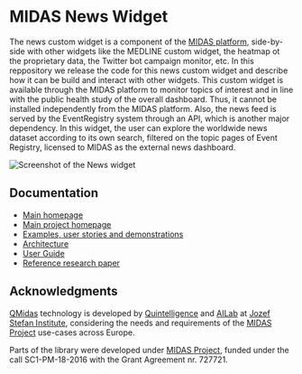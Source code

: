 MIDAS News Widget 
======

The news custom widget is a component of the [MIDAS platform](http://www.midasproject.eu/), side-by-side with other widgets like the MEDLINE custom widget, the heatmap ot the proprietary data, the Twitter bot campaign monitor, etc. In this reppository we release the code for this news custom widget and describe how it can be build and interact with other widgets. This custom widget is available through the MIDAS platform to monitor topics of interest and in line with the public health study of the overall dashboard. Thus, it cannot be installed independently from the MIDAS platform. Also, the news feed is served by the EventRegistry system through an API, which is another major dependency. In this widget, the user can explore the worldwide news dataset according to its own search, filtered on the topic pages of Event Registry, licensed to MIDAS as the external news dashboard. 

![Screenshot of the News widget](https://github.com/joaopitacosta/images/blob/master/Newsw2.png)

## Documentation

- [Main homepage](http://midas.quintelligence.com/medline_demos)
- [Main project homepage](http://www.midasproject.eu/)
- [Examples, user stories and demonstrations](http://midas.quintelligence.com/midas-news-demos)
- [Architecture](https://github.com/quintelligence-health/news-widget/wiki)
- [User Guide](https://github.com/quintelligence-health/news-widget/wiki)
- [Reference research paper](https://ailab.ijs.si/dunja/SiKDD2019/Papers/PitaCosta_Final.pdf)

## Acknowledgments

[QMidas](http://midas.quintelligence.com/) technology is developed by [Quintelligence](http://quintelligence.com) and [AILab](http://ailab.ijs.si/) at 
[Jozef Stefan Institute](http://www.ijs.si/), considering the needs and requirements of the [MIDAS Project](http://www.midasproject.eu/about/) use-cases across Europe.

Parts of the library were developed under [MIDAS Project](http://www.midasproject.eu/about/), funded under the call SC1-PM-18-2016 with the Grant Agreement nr. 727721.

